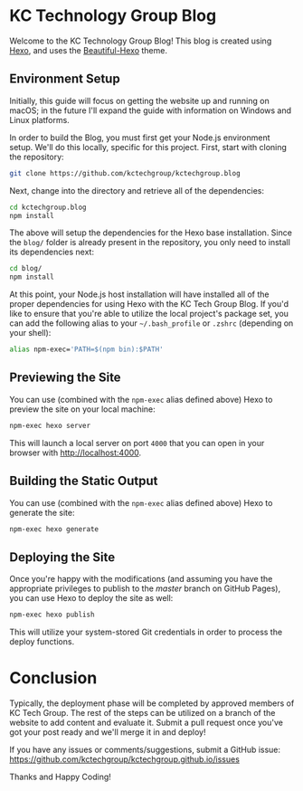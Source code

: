 # KC Technology Group Blog
Welcome to the KC Technology Group Blog!  This blog is created using [Hexo](https://hexo.io), and uses the [Beautiful-Hexo](https://github.com/twoyao/beautiful-hexo) theme.

## Environment Setup

Initially, this guide will focus on getting the website up and running on macOS; in the future I'll expand the guide with information on Windows and Linux platforms.  

In order to build the Blog, you must first get your Node.js environment setup.  We'll do this locally, specific for this project.  First, start with cloning the repository:

```bash
git clone https://github.com/kctechgroup/kctechgroup.blog
```

Next, change into the directory and retrieve all of the dependencies:

```bash
cd kctechgroup.blog
npm install
```

The above will setup the dependencies for the Hexo base installation.  Since the `blog/` folder is already present in the repository, you only need to install its dependencies next:

```bash
cd blog/
npm install
```

At this point, your Node.js host installation will have installed all of the proper dependencies for using Hexo with the KC Tech Group Blog.  If you'd like to ensure that you're able to utilize the local project's package set, you can add the following alias to your `~/.bash_profile` or `.zshrc` (depending on your shell):

```bash
alias npm-exec='PATH=$(npm bin):$PATH'
```

## Previewing the Site

You can use (combined with the `npm-exec` alias defined above) Hexo to preview the site on your local machine:

```bash
npm-exec hexo server
```

This will launch a local server on port `4000` that you can open in your browser with [http://localhost:4000](http://localhost:4000). 

## Building the Static Output

You can use (combined with the `npm-exec` alias defined above) Hexo to generate the site:

```bash
npm-exec hexo generate
```

## Deploying the Site

Once you're happy with the modifications (and assuming you have the appropriate privileges to publish to the _master_ branch on GitHub Pages), you can use Hexo to deploy the site as well:

```bash
npm-exec hexo publish
```

This will utilize your system-stored Git credentials in order to process the deploy functions.

# Conclusion

Typically, the deployment phase will be completed by approved members of KC Tech Group.  The rest of the steps can be utilized on a branch of the website to add content and evaluate it.  Submit a pull request once you've got your post ready and we'll merge it in and deploy!

If you have any issues or comments/suggestions, submit a GitHub issue: https://github.com/kctechgroup/kctechgroup.github.io/issues

Thanks and Happy Coding!